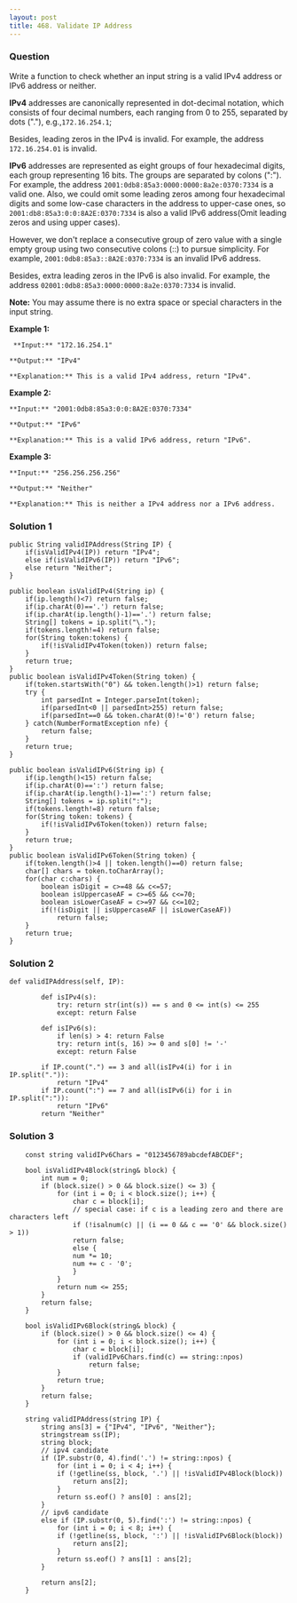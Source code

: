 ```yaml
---
layout: post
title: 468. Validate IP Address
---
```

### Question
Write a function to check whether an input string is a valid IPv4 address or
IPv6 address or neither.

 **IPv4** addresses are canonically represented in dot-decimal notation, which
consists of four decimal numbers, each ranging from 0 to 255, separated by
dots ("."), e.g.,`172.16.254.1`;

Besides, leading zeros in the IPv4 is invalid. For example, the address
`172.16.254.01` is invalid.

 **IPv6** addresses are represented as eight groups of four hexadecimal
digits, each group representing 16 bits. The groups are separated by colons
(":"). For example, the address `2001:0db8:85a3:0000:0000:8a2e:0370:7334` is a
valid one. Also, we could omit some leading zeros among four hexadecimal
digits and some low-case characters in the address to upper-case ones, so
`2001:db8:85a3:0:0:8A2E:0370:7334` is also a valid IPv6 address(Omit leading
zeros and using upper cases).

However, we don't replace a consecutive group of zero value with a single
empty group using two consecutive colons (::) to pursue simplicity. For
example, `2001:0db8:85a3::8A2E:0370:7334` is an invalid IPv6 address.

Besides, extra leading zeros in the IPv6 is also invalid. For example, the
address `02001:0db8:85a3:0000:0000:8a2e:0370:7334` is invalid.

 **Note:** You may assume there is no extra space or special characters in the
input string.

 **Example 1:**  

    
    
     **Input:** "172.16.254.1"
    
    **Output:** "IPv4"
    
    **Explanation:** This is a valid IPv4 address, return "IPv4".
    

**Example 2:**  

    
    
    **Input:** "2001:0db8:85a3:0:0:8A2E:0370:7334"
    
    **Output:** "IPv6"
    
    **Explanation:** This is a valid IPv6 address, return "IPv6".
    

**Example 3:**  

    
    
    **Input:** "256.256.256.256"
    
    **Output:** "Neither"
    
    **Explanation:** This is neither a IPv4 address nor a IPv6 address.
    

### Solution 1
    
    
    public String validIPAddress(String IP) {
    	if(isValidIPv4(IP)) return "IPv4";
    	else if(isValidIPv6(IP)) return "IPv6";
    	else return "Neither";
    }
    
    public boolean isValidIPv4(String ip) {
    	if(ip.length()<7) return false;
    	if(ip.charAt(0)=='.') return false;
    	if(ip.charAt(ip.length()-1)=='.') return false;
    	String[] tokens = ip.split("\.");
    	if(tokens.length!=4) return false;
    	for(String token:tokens) {
    		if(!isValidIPv4Token(token)) return false;
    	}
    	return true;
    }
    public boolean isValidIPv4Token(String token) {
    	if(token.startsWith("0") && token.length()>1) return false;
    	try {
    		int parsedInt = Integer.parseInt(token);
    		if(parsedInt<0 || parsedInt>255) return false;
    		if(parsedInt==0 && token.charAt(0)!='0') return false;
    	} catch(NumberFormatException nfe) {
    		return false;
    	}
    	return true;
    }
    	
    public boolean isValidIPv6(String ip) {
    	if(ip.length()<15) return false;
    	if(ip.charAt(0)==':') return false;
    	if(ip.charAt(ip.length()-1)==':') return false;
    	String[] tokens = ip.split(":");
    	if(tokens.length!=8) return false;
    	for(String token: tokens) {
    		if(!isValidIPv6Token(token)) return false;
    	}
    	return true;
    }
    public boolean isValidIPv6Token(String token) {
    	if(token.length()>4 || token.length()==0) return false;
    	char[] chars = token.toCharArray();
    	for(char c:chars) {
    		boolean isDigit = c>=48 && c<=57;
    		boolean isUppercaseAF = c>=65 && c<=70;
    		boolean isLowerCaseAF = c>=97 && c<=102;
    		if(!(isDigit || isUppercaseAF || isLowerCaseAF)) 
    			return false;
    	}
    	return true;
    }
    


### Solution 2
    
    
    def validIPAddress(self, IP):
            
            def isIPv4(s):
                try: return str(int(s)) == s and 0 <= int(s) <= 255
                except: return False
                
            def isIPv6(s):
                if len(s) > 4: return False
                try: return int(s, 16) >= 0 and s[0] != '-'
                except: return False
    
            if IP.count(".") == 3 and all(isIPv4(i) for i in IP.split(".")): 
                return "IPv4"
            if IP.count(":") == 7 and all(isIPv6(i) for i in IP.split(":")): 
                return "IPv6"
            return "Neither"


### Solution 3
    
    
        const string validIPv6Chars = "0123456789abcdefABCDEF";
        
        bool isValidIPv4Block(string& block) {
        	int num = 0;
        	if (block.size() > 0 && block.size() <= 3) {
        	    for (int i = 0; i < block.size(); i++) {
        	        char c = block[i];
        	        // special case: if c is a leading zero and there are characters left
        	        if (!isalnum(c) || (i == 0 && c == '0' && block.size() > 1))
        		    return false;
        	        else {
        		    num *= 10;
        		    num += c - '0';
        	        }
        	    }
        	    return num <= 255;
        	}
        	return false;
        }
        
        bool isValidIPv6Block(string& block) {
        	if (block.size() > 0 && block.size() <= 4) {
        	    for (int i = 0; i < block.size(); i++) {
        	        char c = block[i];
        	        if (validIPv6Chars.find(c) == string::npos)
        	    	    return false;
        	    }
        	    return true;
        	}
        	return false;
        }
        
        string validIPAddress(string IP) {
        	string ans[3] = {"IPv4", "IPv6", "Neither"};
        	stringstream ss(IP);
        	string block;
        	// ipv4 candidate
        	if (IP.substr(0, 4).find('.') != string::npos) {
        	    for (int i = 0; i < 4; i++) {
        		if (!getline(ss, block, '.') || !isValidIPv4Block(block))
        	   	    return ans[2];
        	    }
        	    return ss.eof() ? ans[0] : ans[2];
        	}
        	// ipv6 candidate
        	else if (IP.substr(0, 5).find(':') != string::npos) {
        	    for (int i = 0; i < 8; i++) {
        		if (!getline(ss, block, ':') || !isValidIPv6Block(block))
        		    return ans[2];
        	    }
        	    return ss.eof() ? ans[1] : ans[2];
        	}
        
        	return ans[2];
        }
    



